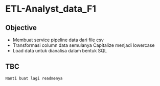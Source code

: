 # ETL-Analyst_data_F1

## Objective
* Membuat service pipeline data dari file csv 
* Transformasi column data semulanya Capitalize menjadi lowercase
* Load data untuk dianalisa dalam bentuk SQL 

## TBC 
```
Nanti buat lagi readmenya
```
